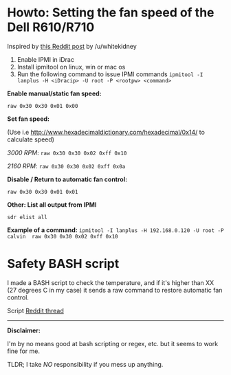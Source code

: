 # Howto: Setting the fan speed of the Dell R610/R710
Inspired by [this Reddit post](https://www.reddit.com/r/homelab/comments/72qust/r510_noise/dnkofsv/) by /u/whitekidney


1. Enable IPMI in iDrac
2. Install ipmitool on linux, win or mac os
3. Run the following command to issue IPMI commands `ipmitool -I lanplus -H <iDracip> -U root -P <rootpw> <command>`

**Enable manual/static fan speed:**

`raw 0x30 0x30 0x01 0x00`


**Set fan speed:**

(Use i.e http://www.hexadecimaldictionary.com/hexadecimal/0x14/ to calculate speed)

*3000 RPM*: `raw 0x30 0x30 0x02 0xff 0x10`

*2160 RPM*: `raw 0x30 0x30 0x02 0xff 0x0a`


**Disable / Return to automatic fan control:**

`raw 0x30 0x30 0x01 0x01`

**Other: List all output from IPMI**

`sdr elist all`

**Example of a command:**
`ipmitool -I lanplus -H 192.168.0.120 -U root -P calvin  raw 0x30 0x30 0x02 0xff 0x10`

# Safety BASH script
I made a BASH script to check the temperature, and if it's higher than XX (27 degrees C in my case) it sends a raw command to restore automatic fan control. 

Script [Reddit thread](https://www.reddit.com/r/homelab/comments/779cha/manual_fan_control_on_r610r710_including_script/)


*****
**Disclaimer:**

I'm by no means good at bash scripting or regex, etc. but it seems to work fine for me. 

TLDR; I take _NO_ responsibility if you mess up anything.